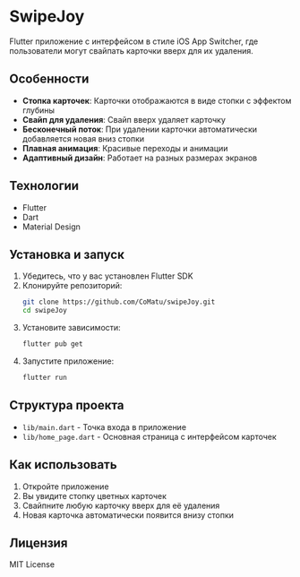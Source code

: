 # SwipeJoy

Flutter приложение с интерфейсом в стиле iOS App Switcher, где пользователи могут свайпать карточки вверх для их удаления.

## Особенности

- **Стопка карточек**: Карточки отображаются в виде стопки с эффектом глубины
- **Свайп для удаления**: Свайп вверх удаляет карточку
- **Бесконечный поток**: При удалении карточки автоматически добавляется новая вниз стопки
- **Плавная анимация**: Красивые переходы и анимации
- **Адаптивный дизайн**: Работает на разных размерах экранов

## Технологии

- Flutter
- Dart
- Material Design

## Установка и запуск

1. Убедитесь, что у вас установлен Flutter SDK
2. Клонируйте репозиторий:
   ```bash
   git clone https://github.com/CoMatu/swipeJoy.git
   cd swipeJoy
   ```
3. Установите зависимости:
   ```bash
   flutter pub get
   ```
4. Запустите приложение:
   ```bash
   flutter run
   ```

## Структура проекта

- `lib/main.dart` - Точка входа в приложение
- `lib/home_page.dart` - Основная страница с интерфейсом карточек

## Как использовать

1. Откройте приложение
2. Вы увидите стопку цветных карточек
3. Свайпните любую карточку вверх для её удаления
4. Новая карточка автоматически появится внизу стопки

## Лицензия

MIT License
